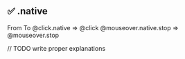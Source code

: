 ## ✅ .native
From                         To
@click.native      =>        @click
@mouseover.native.stop      =>    @mouseover.stop

// TODO write proper explanations
